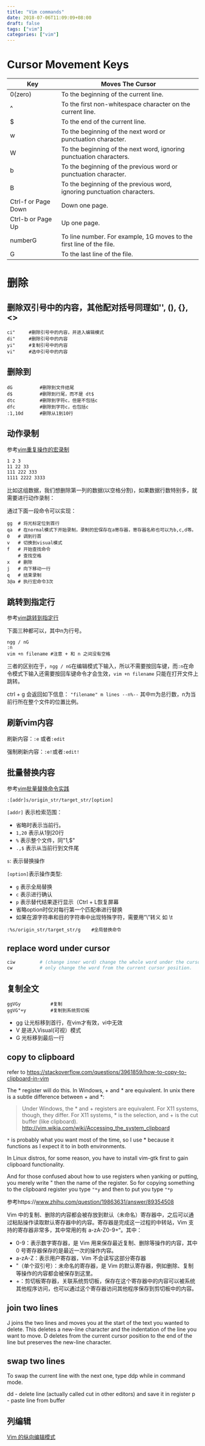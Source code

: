 ```yaml
---
title: "Vim commands"
date: 2018-07-06T11:09:09+08:00
draft: false
tags: ["vim"]
categories: ["vim"]
---
```


# Cursor Movement Keys
| Key | Moves The Cursor |
| --- | --- |
| 0(zero) | To the beginning of the current line. |
| ^ | To the first non-whitespace character on the current line. |
| $ | To the end of the current line. |
| w | To the beginning of the next word or punctuation character. |
| W | To the beginning of the next word, ignoring punctuation characters. |
| b | To the beginning of the previous word or punctuation character. |
| B | To the beginning of the previous word, ignoring punctuation characters. |
| Ctrl-f or Page Down | Down one page. |
| Ctrl-b or Page Up | Up one page. |
| numberG | To line number. For example, 1G moves to the first line of the file. |
| G | To the last line of the file. |

# 删除

## 删除双引号中的内容，其他配对括号同理如'', (), {}, <>

```vim
ci"     #删除引号中的内容，并进入编辑模式
di"     #删除引号中的内容
yi"     #复制引号中的内容
vi"     #选中引号中的内容
```
## 删除到

```vim
dG          #删除到文件结尾
d$          #删除到行尾，而不是 dt$
dtc         #删除到字符c，但是不包括c
dfc         #删除到字符c，也包括c
:1,10d      #删除从1到10行
```

## 动作录制

参考[vim重复操作的宏录制](https://www.cnblogs.com/ini_always/archive/2011/09/21/2184446.html)

```txt
1 2 3
11 22 33
111 222 333
1111 2222 3333
```

比如这组数据，我们想删除第一列的数据(以空格分割)，如果数据行数特别多，就需要进行动作录制：

通过下面一段命令可以实现：

```vim
gg  # 将光标定位到首行
qa  # 在normal模式下开始录制，录制的宏保存在a寄存器，寄存器名称也可以为b,c,d等。
0   # 调到行首
v   # 切换到visual模式
f   # 开始查找命令
    # 查找空格
x   # 删除
j   # 向下移动一行
q   # 结束录制
3@a # 执行宏命令3次
```

## 跳转到指定行

参考[vim跳转到指定行](https://blog.csdn.net/u011848617/article/details/38434359)

下面三种都可以，其中n为行号。

```vim
ngg / nG
:n
vim +n filename #注意 + 和 n 之间没有空格
```

三者的区别在于，`ngg / nG`在编辑模式下输入，所以不需要按回车键，而`:n`在命令模式下输入还需要按回车键命令才会生效，`vim +n filename` 只能在打开文件上跳转。

ctrl + g 会返回如下信息：
`"filename" m lines --n%--`
其中m为总行数，n为当前行所在整个文件的位置比例。

## 刷新vim内容

刷新内容：`:e` 或者`:edit`

强制刷新内容：`:e!`或者`:edit!`

## 批量替换内容
参考[vim批量替换命令实践](https://www.cnblogs.com/beenoisy/p/4046074.html)

```vim
:[addr]s/origin_str/target_str/[option]
```
`[addr]` 表示检索范围：
- 省略时表示当前行。
- `1,20` 表示从1到20行
- `%` 表示整个文件，同"1,$"
- `.,$` 表示从当前行到文件尾

`s`:    表示替换操作

`[option]`表示操作类型:
- `g` 表示全局替换
- `c` 表示进行确认
- `p` 表示替代结果逐行显示（Ctrl + L恢复屏幕
- 省略option时仅对每行第一个匹配串进行替换
- 如果在源字符串和目的字符串中出现特殊字符，需要用”\”转义 如 \t

```vim
:%s/origin_str/target_str/g    #全局替换命令
```

## replace word under cursor

```sh
ciw         # (change inner word) change the whole word under the cursor.
cw          # only change the word from the current cursor position. 
```
## 复制全文
```vim
ggVGy           #复制
ggVG"+y         #复制到系统剪切板
```
-   gg 让光标移到首行，在vim才有效，vi中无效 
-   V   是进入Visual(可视）模式 
-   G  光标移到最后一行 


## copy to clipboard
refer to <https://stackoverflow.com/questions/3961859/how-to-copy-to-clipboard-in-vim>

The * register will do this. 
In Windows, + and * are equivalent. In unix there is a subtle difference between + and *:

>Under Windows, the * and + registers are equivalent. For X11 systems, though, they differ. For X11 systems, * is the selection, and + is the cut buffer (like clipboard). http://vim.wikia.com/wiki/Accessing_the_system_clipboard

`*` is probably what you want most of the time, so I use * because it functions as I expect it to in both environments.

In Linux distros, for some reason, you have to install vim-gtk first to gain clipboard functionality.

And for those confused about how to use registers when yanking or putting, you merely write " then the name of the register. So for copying something to the clipboard register you type ` "*y ` and then to put you type ` "*p `


参考https://www.zhihu.com/question/19863631/answer/89354508

Vim 中的复制、删除的内容都会被存放到默认（未命名）寄存器中，之后可以通过粘贴操作读取默认寄存器中的内容。寄存器是完成这一过程的中转站，Vim 支持的寄存器非常多，其中常用的有 a-zA-Z0-9+“。其中：
- 0-9：表示数字寄存器，是 Vim 用来保存最近复制、删除等操作的内容，其中 0 号寄存器保存的是最近一次的操作内容。
- a-zA-Z：表示用户寄存器，Vim 不会读写这部分寄存器
- "（单个双引号）：未命名的寄存器，是 Vim 的默认寄存器，例如删除、复制等操作的内容都会被保存到这里。
- +：剪切板寄存器，关联系统剪切板，保存在这个寄存器中的内容可以被系统其他程序访问，也可以通过这个寄存器访问其他程序保存到剪切板中的内容。

## join two lines
J joins the two lines and moves you at the start of the text you wanted to delete. This deletes a new-line character and the indentation of the line you want to move.
D deletes from the current cursor position to the end of the line but preserves the new-line character.

## swap two lines
To swap the current line with the next one, type ddp while in command mode.

dd - delete line (actually called cut in other editors) and save it in register
p - paste line from buffer

## 列编辑
[Vim 的纵向编辑模式](https://www.ibm.com/developerworks/cn/linux/l-cn-vimcolumn/index.html)
